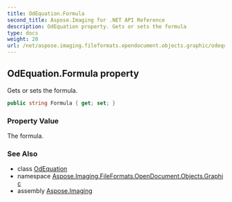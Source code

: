 ```yaml
---
title: OdEquation.Formula
second_title: Aspose.Imaging for .NET API Reference
description: OdEquation property. Gets or sets the formula
type: docs
weight: 20
url: /net/aspose.imaging.fileformats.opendocument.objects.graphic/odequation/formula/
---
```

## OdEquation.Formula property

Gets or sets the formula.

```csharp
public string Formula { get; set; }
```

### Property Value

The formula.

### See Also

* class [OdEquation](../)
* namespace [Aspose.Imaging.FileFormats.OpenDocument.Objects.Graphic](../../odequation/)
* assembly [Aspose.Imaging](../../../)


